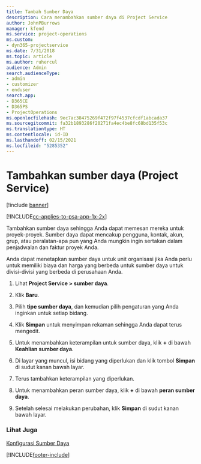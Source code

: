```yaml
---
title: Tambah Sumber Daya
description: Cara menambahkan sumber daya di Project Service
author: JohnPBurrows
manager: kfend
ms.service: project-operations
ms.custom:
- dyn365-projectservice
ms.date: 7/31/2018
ms.topic: article
ms.author: ruhercul
audience: Admin
search.audienceType:
- admin
- customizer
- enduser
search.app:
- D365CE
- D365PS
- ProjectOperations
ms.openlocfilehash: 9ec7ac38475269f472f97f4537cfcdf1abcada37
ms.sourcegitcommit: fa32b1893286f20271fa4ec4be8fc68bd135f53c
ms.translationtype: HT
ms.contentlocale: id-ID
ms.lasthandoff: 02/15/2021
ms.locfileid: "5285352"
---
```

# <a name="add-resources-project-service"></a>Tambahkan sumber daya (Project Service)

[!include [banner](../includes/psa-now-project-operations.md)]

[!INCLUDE[cc-applies-to-psa-app-1x-2x](../includes/cc-applies-to-psa-app-1x-2x.md)]

Tambahkan sumber daya sehingga Anda dapat memesan mereka untuk proyek-proyek. Sumber daya dapat mencakup pengguna, kontak, akun, grup, atau peralatan-apa pun yang Anda mungkin ingin sertakan dalam penjadwalan dan faktur proyek Anda.  
  
Anda dapat menetapkan sumber daya untuk unit organisasi jika Anda perlu untuk memiliki biaya dan harga yang berbeda untuk sumber daya untuk divisi-divisi yang berbeda di perusahaan Anda.  
  
1.  Lihat **Project Service > sumber daya**.  
  
2.  Klik **Baru**.  
  
3.  Pilih **tipe sumber daya**, dan kemudian pilih pengaturan yang Anda inginkan untuk setiap bidang.  
  
4.  Klik **Simpan** untuk menyimpan rekaman sehingga Anda dapat terus mengedit.  
  
5.  Untuk menambahkan keterampilan untuk sumber daya, klik **+** di bawah **Keahlian sumber daya**.  
  
6.  Di layar yang muncul, isi bidang yang diperlukan dan klik tombol **Simpan** di sudut kanan bawah layar.  
  
7.  Terus tambahkan keterampilan yang diperlukan.  
  
8.  Untuk menambahkan peran sumber daya, klik **+** di bawah **peran sumber daya**.  
  
9. Setelah selesai melakukan perubahan, klik **Simpan** di sudut kanan bawah layar.  
  
### <a name="see-also"></a>Lihat Juga  
 [Konfigurasi Sumber Daya](../psa/set-up-resources.md)


[!INCLUDE[footer-include](../includes/footer-banner.md)]